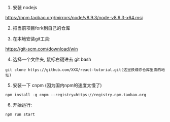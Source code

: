 1. 安装 nodejs  

https://npm.taobao.org/mirrors/node/v8.9.3/node-v8.9.3-x64.msi

2. 把当前项目fork到自己的仓库

3. 在本地安装git工具:

https://git-scm.com/download/win

4. 选择一个文件夹, 鼠标右键进去 git bash 

```
git clone https://github.com/XXX/react-tutorial.git(这里换成你仓库里面的地址)
```

5. 安装一下 cnpm   (因为国内npm的速度太慢了)

```
npm install -g cnpm --registry=https://registry.npm.taobao.org
```

6. 开始运行:

```
npm run start
```